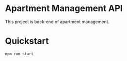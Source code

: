 # Apartment Management API

This project is back-end of apartment management.

# Quickstart
```
npm run start
```
